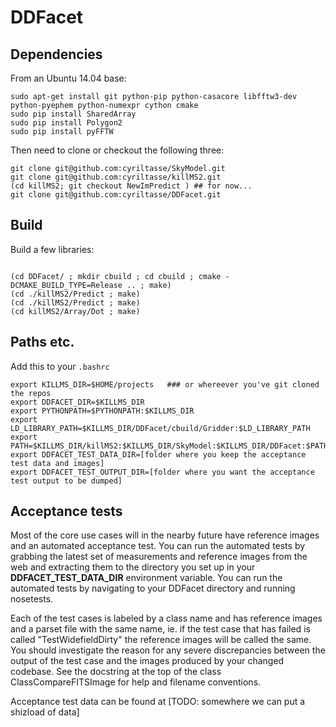 # DDFacet

## Dependencies

From an Ubuntu 14.04 base:

```
sudo apt-get install git python-pip python-casacore libfftw3-dev python-pyephem python-numexpr cython cmake
sudo pip install SharedArray
sudo pip install Polygon2
sudo pip install pyFFTW
```

Then need to clone or checkout the following three:

```
git clone git@github.com:cyriltasse/SkyModel.git
git clone git@github.com:cyriltasse/killMS2.git
(cd killMS2; git checkout NewImPredict ) ## for now...
git clone git@github.com:cyriltasse/DDFacet.git

```

## Build

Build a few libraries:

```

(cd DDFacet/ ; mkdir cbuild ; cd cbuild ; cmake -DCMAKE_BUILD_TYPE=Release .. ; make)
(cd ./killMS2/Predict ; make)
(cd ./killMS2/Predict ; make)
(cd killMS2/Array/Dot ; make)
```

## Paths etc.

Add this to your ``.bashrc``

```
export KILLMS_DIR=$HOME/projects   ### or whereever you've git cloned the repos
export DDFACET_DIR=$KILLMS_DIR
export PYTHONPATH=$PYTHONPATH:$KILLMS_DIR
export LD_LIBRARY_PATH=$KILLMS_DIR/DDFacet/cbuild/Gridder:$LD_LIBRARY_PATH
export PATH=$KILLMS_DIR/killMS2:$KILLMS_DIR/SkyModel:$KILLMS_DIR/DDFacet:$PATH
export DDFACET_TEST_DATA_DIR=[folder where you keep the acceptance test data and images]
export DDFACET_TEST_OUTPUT_DIR=[folder where you want the acceptance test output to be dumped]
```

## Acceptance tests
Most of the core use cases will in the nearby future have reference images and an automated acceptance test.
You can run the automated tests by grabbing the latest set of measurements and reference images from the web and
extracting them to the directory you set up in your **DDFACET_TEST_DATA_DIR** environment variable. You can run 
the automated tests by navigating to your DDFacet directory and running nosetests. 

Each of the test cases is labeled by a class name and has reference images and a parset file with the same
name, ie. if the test case that has failed is called "TestWidefieldDirty" the reference images will be called the same. You should investigate the reason for any severe discrepancies between the output of the test case and the images produced by your changed codebase. See the docstring at the top of the class ClassCompareFITSImage for help and
filename conventions.

Acceptance test data can be found at [TODO: somewhere we can put a shizload of data]
